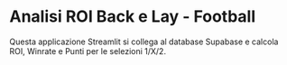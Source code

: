 # Analisi ROI Back e Lay - Football
Questa applicazione Streamlit si collega al database Supabase e calcola ROI, Winrate e Punti per le selezioni 1/X/2.
